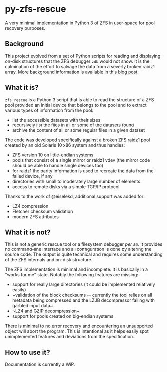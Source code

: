 # py-zfs-rescue
A very minimal implementation in Python 3 of ZFS in user-space for pool recovery purposes.

## Background
This project evolved from a set of Python scripts for reading and displaying on-disk structures that the ZFS debugger `zdb` would not show. It is the culmination of the effort to salvage the data from a severly broken raidz1 array. More background information is available in [this blog post](https://hiliev.eu/blog/recovering-datasets-from-broken-zfs-raidz-pools.html).

## What it is?
`zfs_rescue` is a Python 3 script that is able to read the structure of a ZFS pool provided an initial device that belongs to the pool and to extract various types of information from the pool:

* list the accessible datasets with their sizes
* recursively list the files in all or some of the datasets found
* archive the content of all or some regular files in a given dataset

The code was developed specifically against a broken ZFS raidz1 pool created by an old Solaris 10 x86 system and thus handles:

* ZFS version 10 on little-endian systems
* pools that consist of a single mirror or raidz1 vdev (the mirror code should be able to handle single devices too)
* for raidz1 the parity information is used to recreate the data from the failed device, if any
* directories with small to moderately large number of elements
* access to remote disks via a simple TCP/IP protocol

Thanks to the work of @eiselekd, additional support was added for:

* LZ4 compression
* Fletcher checksum validation
* modern ZFS attributes

## What it is not?
This is not a generic rescue tool or a filesystem debugger *per se*. It provides no command-line interface and all configuration is done by altering the source code. The output is quite technical and requires some understanding of the ZFS internals and on-disk structure.

The ZFS implementation is minimal and incomplete. It is basically in a "works for me" state. Notably the following features are missing:

* support for really large directories (it could be implemented relatively easily)
* ~validation of the block checksums -- currently the tool relies on all metadata being compressed and the LZJB decompressor failing with garbled input data~
* ~LZ4 and GZIP decompression~
* support for pools created on big-endian systems

There is minimal to no error recovery and encountering an unsupported object will abort the program. This is intentional as it helps easily spot unimplemented features and deviations from the specification.

## How to use it?
Documentation is currently a WiP.
